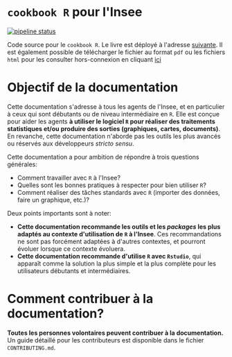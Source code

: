 # `cookbook R` pour l'Insee 

<!-- badges: start -->
[![pipeline status](https://gitlab.com/linogaliana/documentationR/badges/master/pipeline.svg)](https://gitlab.com/linogaliana/documentationR/-/commits/master)
<!-- badges: end -->

 
Code source pour le `cookbook R`. Le livre est déployé à l'adresse [suivante](https://linogaliana.gitlab.io/documentationR/index.html). Il est également possible de télécharger le fichier au format `pdf` ou les  fichiers `html` pour les consulter hors-connexion en cliquant [ici](https://gitlab.com/linogaliana/documentationR/-/jobs/artifacts/master/download?job=buildbookdown)


# Objectif de la documentation

Cette documentation s'adresse à tous les agents de l'Insee, et en particulier à ceux qui sont débutants ou de niveau intermédiaire en `R`. Elle est conçue pour aider les agents **à utiliser le logiciel `R` pour réaliser des traitements statistiques et/ou produire des sorties (graphiques, cartes, documents)**. En revanche, cette documentation n'aborde pas les outils les plus avancés ou réservés aux développeurs *stricto sensu*.

Cette documentation a pour ambition de répondre à trois questions générales:

* Comment travailler avec `R` à l'Insee?
* Quelles sont les bonnes pratiques à respecter pour bien utiliser `R`?
* Comment réaliser des tâches standards avec `R` (importer des données, faire un graphique, etc.)?

Deux points importants sont à noter:

* **Cette documentation recommande les outils et les *packages* les plus adaptés au contexte d'utilisation de `R` à l'Insee**. Ces recommandations ne sont pas forcément adaptées à d'autres contextes, et pourront évoluer lorsque ce contexte évoluera.
* **Cette documentation recommande d'utilise `R` avec `Rstudio`**, qui apparaît comme la solution la plus simple et la plus complète pour les utilisateurs débutants et intermédiaires.

# Comment contribuer à la documentation?

**Toutes les personnes volontaires peuvent contribuer à la documentation.** Un guide détaillé pour les contributeurs est disponible dans le fichier `CONTRIBUTING.md`.